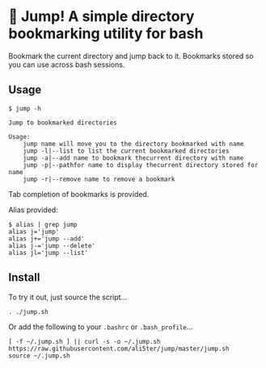 # 🔖 Jump! A simple directory bookmarking utility for bash
Bookmark the current directory and jump back to it. Bookmarks stored so you can use across bash sessions.

## Usage

    $ jump -h

    Jump to bookmarked directories

    Usage:
        jump name will move you to the directory bookmarked with name
        jump -l|--list to list the current bookmarked directories
        jump -a|--add name to bookmark thecurrent directory with name
        jump -p|--pathfor name to display thecurrent directory stored for name
        jump -r|--remove name to remove a bookmark

Tab completion of bookmarks is provided.

Alias provided:

    $ alias | grep jump
    alias j='jump'
    alias j+='jump --add'
    alias j-='jump --delete'
    alias jl='jump --list'

## Install
To try it out, just source the script...

    . ./jump.sh

Or add the following to your `.bashrc` or `.bash_profile`...

    [ -f ~/.jump.sh ] || curl -s -o ~/.jump.sh https://raw.githubusercontent.com/ali5ter/jump/master/jump.sh
    source ~/.jump.sh